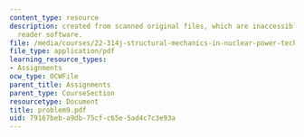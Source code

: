 ```yaml
---
content_type: resource
description: created from scanned original files, which are inaccessible to screen
  reader software.
file: /media/courses/22-314j-structural-mechanics-in-nuclear-power-technology-fall-2006/79167beba9db75cfc65e5ad4c7c3e93a_problem9.pdf
file_type: application/pdf
learning_resource_types:
- Assignments
ocw_type: OCWFile
parent_title: Assignments
parent_type: CourseSection
resourcetype: Document
title: problem9.pdf
uid: 79167beb-a9db-75cf-c65e-5ad4c7c3e93a
---
```

